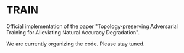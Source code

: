 # TRAIN
Official implementation of the paper "Topology-preserving Adversarial Training for Alleviating Natural Accuracy Degradation".


We are currently organizing the code. Please stay tuned.
